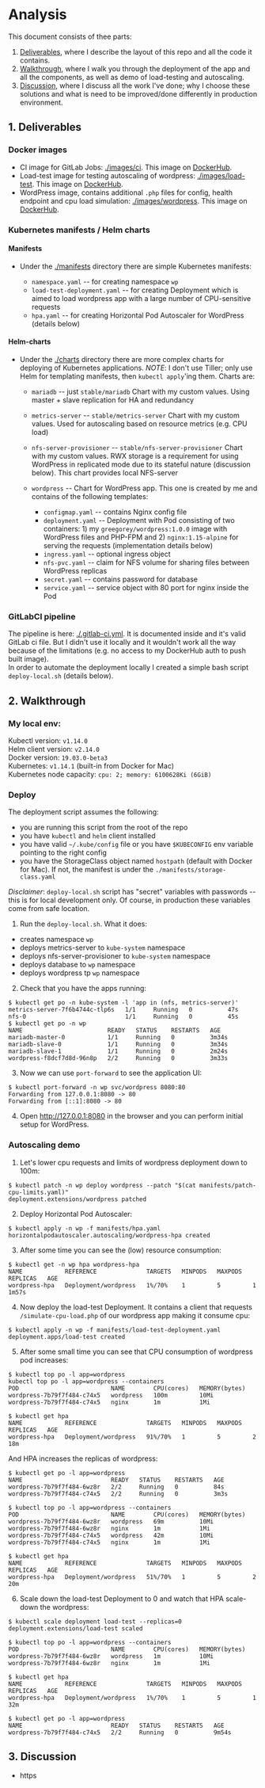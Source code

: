 # Analysis

This document consists of thee parts:
1. [Deliverables](#1-deliverables), where I describe the layout of this repo and all the code it contains.
2. [Walkthrough](#2-walkthrough), where I walk you through the deployment of the app and all the components, as well as demo of load-testing and autoscaling.
3. [Discussion](#3-discussion), where I discuss all the work I've done; why I choose these solutions and what is need to be improved/done differently in production environment.

## 1. Deliverables
### Docker images
* CI image for GitLab Jobs: [./images/ci](https://github.com/gree-gorey/wordpress/tree/master/images/ci). This image on [DockerHub](https://cloud.docker.com/u/greegorey/repository/docker/greegorey/ci).
* Load-test image for testing autoscaling of wordpress: [./images/load-test](https://github.com/gree-gorey/wordpress/tree/master/images/load-test). This image on [DockerHub](https://cloud.docker.com/u/greegorey/repository/docker/greegorey/load-test).
* WordPress image, contains additional `.php` files for config, health endpoint and cpu load simulation: [./images/wordpress](https://github.com/gree-gorey/wordpress/tree/master/images/wordpress). This image on [DockerHub](https://cloud.docker.com/u/greegorey/repository/docker/greegorey/wordpress).

### Kubernetes manifests / Helm charts
#### Manifests
* Under the [./manifests](https://github.com/gree-gorey/wordpress/tree/master/manifests) directory there are simple Kubernetes manifests:

  * `namespace.yaml` -- for creating namespace `wp`
  * `load-test-deployment.yaml` -- for creating Deployment which is aimed to load wordpress app with a large number of CPU-sensitive requests
  * `hpa.yaml` -- for creating Horizontal Pod Autoscaler for WordPress (details below)

#### Helm-charts
* Under the [./charts](https://github.com/gree-gorey/wordpress/tree/master/charts) directory there are more complex charts for deploying of Kubernetes applications. *NOTE*: I don't use Tiller; only use Helm for templating manifests, then `kubectl apply`'ing them. Charts are:

  * `mariadb` -- just `stable/mariadb` Chart with my custom values. Using master + slave replication for HA and redundancy
  * `metrics-server` -- `stable/metrics-server` Chart with my custom values. Used for autoscaling based on resource metrics (e.g. CPU load)
  * `nfs-server-provisioner` -- `stable/nfs-server-provisioner` Chart with my custom values. RWX storage is a requirement for using WordPress in replicated mode due to its stateful nature (discussion below). This chart provides local NFS-server
  * `wordpress` -- Chart for WordPress app. This one is created by me and contains of the following templates:

    * `configmap.yaml` -- contains Nginx config file
    * `deployment.yaml` -- Deployment with Pod consisting of two containers: 1) my `greegorey/wordpress:1.0.0` image with WordPress files and PHP-FPM and 2) `nginx:1.15-alpine` for serving the requests (implementation details below)
    * `ingress.yaml` -- optional ingress object
    * `nfs-pvc.yaml` -- claim for NFS volume for sharing files between WordPress replicas
    * `secret.yaml` -- contains password for database
    * `service.yaml` -- service object with 80 port for nginx inside the Pod

### GitLabCI pipeline
The pipeline is here: [./.gitlab-ci.yml](https://github.com/gree-gorey/wordpress/tree/master/.gitlab-ci.yml). It is documented inside and it's valid GitLab ci file. But I didn't use it locally and it wouldn't work all the way because of the limitations (e.g. no access to my DockerHub auth to push built image).  
In order to automate the deployment locally I created a simple bash script `deploy-local.sh` (details below).

## 2. Walkthrough

### My local env:
Kubectl version: `v1.14.0`  
Helm client version: `v2.14.0`  
Docker version: `19.03.0-beta3`  
Kubernetes: `v1.14.1` (built-in from Docker for Mac)  
Kubernetes node capacity: `cpu: 2; memory: 6100628Ki (6GiB)`

### Deploy

The deployment script assumes the following:
* you are running this script from the root of the repo
* you have `kubectl` and `helm` client installed
* you have valid `~/.kube/config` file or you have `$KUBECONFIG` env variable pointing to the right config
* you have the StorageClass object named `hostpath` (default with Docker for Mac). If not, the manifest is under the `./manifests/storage-class.yaml`

*Disclaimer*: `deploy-local.sh` script has "secret" variables with passwords -- this is for local development only. Of course, in production these variables come from safe location.

1. Run the `deploy-local.sh`. What it does:
* creates namespace `wp`
* deploys metrics-server to `kube-system` namespace
* deploys nfs-server-provisioner to `kube-system` namespace
* deploys database to `wp` namespace
* deploys wordpress tp `wp` namespace

2. Check that you have the apps running:
```console
$ kubectl get po -n kube-system -l 'app in (nfs, metrics-server)'
metrics-server-7f6b4744c-tlp6s   1/1     Running   0          47s
nfs-0                            1/1     Running   0          45s
$ kubectl get po -n wp
NAME                        READY   STATUS    RESTARTS   AGE
mariadb-master-0            1/1     Running   0          3m34s
mariadb-slave-0             1/1     Running   0          3m34s
mariadb-slave-1             1/1     Running   0          2m24s
wordpress-f8dcf7d8d-96n8p   2/2     Running   0          3m33s
```

3. Now we can use `port-forward` to see the application UI:
```console
$ kubectl port-forward -n wp svc/wordpress 8080:80
Forwarding from 127.0.0.1:8080 -> 80
Forwarding from [::1]:8080 -> 80
```

4. Open http://127.0.0.1:8080 in the browser and you can perform initial setup for WordPress.

### Autoscaling demo

1. Let's lower cpu requests and limits of wordpress deployment down to 100m:
```console
$ kubectl patch -n wp deploy wordpress --patch "$(cat manifests/patch-cpu-limits.yaml)"
deployment.extensions/wordpress patched
```

2. Deploy Horizontal Pod Autoscaler:
```console
$ kubectl apply -n wp -f manifests/hpa.yaml
horizontalpodautoscaler.autoscaling/wordpress-hpa created
```

3. After some time you can see the (low) resource consumption:
```console
$ kubectl get -n wp hpa wordpress-hpa
NAME            REFERENCE              TARGETS   MINPODS   MAXPODS   REPLICAS   AGE
wordpress-hpa   Deployment/wordpress   1%/70%    1         5         1          1m57s
```

4. Now deploy the load-test Deployment. It contains a client that requests `/simulate-cpu-load.php` of our wordpress app making it consume cpu:
```console
$ kubectl apply -n wp -f manifests/load-test-deployment.yaml
deployment.apps/load-test created
```

5. After some small time you can see that CPU consumption of wordpress pod increases:
```console
$ kubectl top po -l app=wordpress
kubectl top po -l app=wordpress --containers
POD                          NAME        CPU(cores)   MEMORY(bytes)   
wordpress-7b79f7f484-c74x5   wordpress   100m         10Mi            
wordpress-7b79f7f484-c74x5   nginx       1m           1Mi

$ kubectl get hpa
NAME            REFERENCE              TARGETS   MINPODS   MAXPODS   REPLICAS   AGE
wordpress-hpa   Deployment/wordpress   91%/70%   1         5         2          18m
```
And HPA increases the replicas of wordpress:
```console
$ kubectl get po -l app=wordpress
NAME                         READY   STATUS    RESTARTS   AGE
wordpress-7b79f7f484-6wz8r   2/2     Running   0          84s
wordpress-7b79f7f484-c74x5   2/2     Running   0          3m3s

$ kubectl top po -l app=wordpress --containers
POD                          NAME        CPU(cores)   MEMORY(bytes)   
wordpress-7b79f7f484-6wz8r   wordpress   69m          10Mi            
wordpress-7b79f7f484-6wz8r   nginx       1m           1Mi             
wordpress-7b79f7f484-c74x5   wordpress   42m          10Mi            
wordpress-7b79f7f484-c74x5   nginx       1m           1Mi

$ kubectl get hpa
NAME            REFERENCE              TARGETS   MINPODS   MAXPODS   REPLICAS   AGE
wordpress-hpa   Deployment/wordpress   51%/70%   1         5         2          20m
```
6. Scale down the load-test Deployment to 0 and watch that HPA scale-down the wordpress:
```console
$ kubectl scale deployment load-test --replicas=0
deployment.extensions/load-test scaled

$ kubectl top po -l app=wordpress --containers
POD                          NAME        CPU(cores)   MEMORY(bytes)   
wordpress-7b79f7f484-6wz8r   wordpress   1m           10Mi            
wordpress-7b79f7f484-6wz8r   nginx       1m           1Mi             

$ kubectl get hpa
NAME            REFERENCE              TARGETS   MINPODS   MAXPODS   REPLICAS   AGE
wordpress-hpa   Deployment/wordpress   1%/70%    1         5         1          32m

$ kubectl get po -l app=wordpress
NAME                         READY   STATUS    RESTARTS   AGE
wordpress-7b79f7f484-c74x5   2/2     Running   0          9m54s
```


## 3. Discussion

* https
